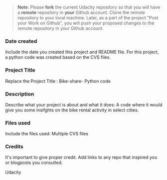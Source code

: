 >**Note**: Please **fork** the current Udacity repository so that you will have a **remote** repository in **your** Github account. Clone the remote repository to your local machine. Later, as a part of the project "Post your Work on Github", you will push your proposed changes to the remote repository in your Github account.

### Date created
Include the date you created this project and README file.
For this project, a python code was created based on the CVS files.

### Project Title
Replace the Project Title : Bike-share- Python code

### Description
Describe what your project is about and what it does:
A code where it would give you some insifghts on the bike rental activity in select cities.

### Files used
Include the files used: Multiple CVS files

### Credits
It's important to give proper credit. Add links to any repo that inspired you or blogposts you consulted.

Udacity

